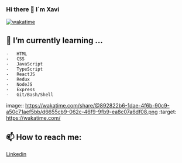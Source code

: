 ### Hi there 👋 I´m Xavi
[![wakatime](https://wakatime.com/badge/user/892822b6-1dae-4f6b-90c9-a50c71aef5bb.svg)](https://wakatime.com/@892822b6-1dae-4f6b-90c9-a50c71aef5bb)

## 🌱 I’m currently learning ...

```
-   HTML
-   CSS
-   JavaScript
-   TypeScript
-   ReactJS
-   Redux
-   NodeJS
-   Express
-   Git/Bash/Shell
```

image:: https://wakatime.com/share/@892822b6-1dae-4f6b-90c9-a50c71aef5bb/d6655cb9-062c-46f9-9fb9-ea8c07a6df08.png
    :target: https://wakatime.com/

## 📫 How to reach me: 

[Linkedin](https://www.linkedin.com/in/xaviersansb/)




